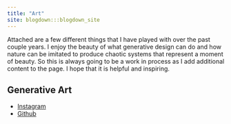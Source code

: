 ```yaml
---
title: "Art"
site: blogdown:::blogdown_site
---
```


Attached are a few different things that I have played with over the past couple years. I enjoy the beauty of what generative design can do and how nature can be imitated to produce chaotic systems that represent a moment of beauty. So this is always going to be a work in process as I add additional content to the page. I hope that it is helpful and inspiring. 

## Generative Art 
* [Instagram](https://www.instagram.com/generate.collective)
* [Github](http://github.com/cdr6934/processing_experiments)

